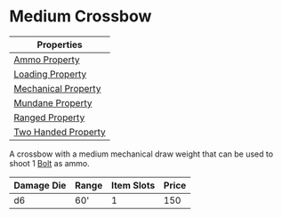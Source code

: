 # Medium Crossbow

| Properties                                                               |
| ------------------------------------------------------------------------ |
| [Ammo Property](../../Weapon%20Properties/Ammo%20Property.md)               |
| [Loading Property](../../Weapon%20Properties/Loading%20Property.md)         |
| [Mechanical Property](../../Weapon%20Properties/Mechanical%20Property.md)   |
| [Mundane Property](../../Material%20Properties/Mundane%20Property.md) |
| [Ranged Property](../../Weapon%20Properties/Ranged%20Property.md)           |
| [Two Handed Property](../../Weapon%20Properties/Two%20Handed%20Property.md) |

A crossbow with a medium mechanical draw weight that can be used to shoot 1 [Bolt](../Ammo/Bolt.md) as ammo.

| Damage Die | Range | Item Slots | Price |
| ---------- | ----- | ---------- | ----- |
| d6         | 60'   | 1          | 150   |
